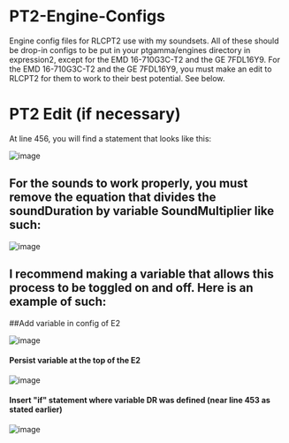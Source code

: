 # PT2-Engine-Configs
Engine config files for RLCPT2 use with my soundsets.
All of these should be drop-in configs to be put in your ptgamma/engines directory in expression2, except for the EMD 16-710G3C-T2 and the GE 7FDL16Y9. For the EMD 16-710G3C-T2 and the GE 7FDL16Y9, you must make an edit to RLCPT2 for them to work to their best potential. See below.
# PT2 Edit (if necessary)
At line 456, you will find a statement that looks like this:

![image](https://user-images.githubusercontent.com/69711669/158041204-631f8fbd-38f7-4452-af56-bccec6759598.png)

## For the sounds to work properly, you must remove the equation that divides the soundDuration by variable SoundMultiplier like such:

![image](https://user-images.githubusercontent.com/69711669/158041224-4b19783a-2daa-4c43-a430-1ba55faa962c.png)

## I recommend making a variable that allows this process to be toggled on and off. Here is an example of such:

##Add variable in config of E2

![image](https://user-images.githubusercontent.com/69711669/158041234-b8fbd7d9-4a34-4416-9204-453e78567082.png)

#### Persist variable at the top of the E2

![image](https://user-images.githubusercontent.com/69711669/158041265-b1c1fc25-25ee-41f8-a6ef-80480494cafa.png)

#### Insert "if" statement where variable DR was defined (near line 453 as stated earlier)

![image](https://user-images.githubusercontent.com/69711669/158041188-d4633ba8-fbce-448c-a577-7abefd6d0385.png)



